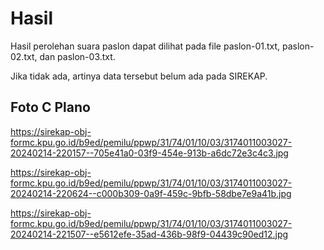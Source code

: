 # Hasil

Hasil perolehan suara paslon dapat dilihat pada file paslon-01.txt, paslon-02.txt, dan paslon-03.txt.

Jika tidak ada, artinya data tersebut belum ada pada SIREKAP.

## Foto C Plano

https://sirekap-obj-formc.kpu.go.id/b9ed/pemilu/ppwp/31/74/01/10/03/3174011003027-20240214-220157--705e41a0-03f9-454e-913b-a6dc72e3c4c3.jpg

https://sirekap-obj-formc.kpu.go.id/b9ed/pemilu/ppwp/31/74/01/10/03/3174011003027-20240214-220624--c000b309-0a9f-459c-9bfb-58dbe7e9a41b.jpg

https://sirekap-obj-formc.kpu.go.id/b9ed/pemilu/ppwp/31/74/01/10/03/3174011003027-20240214-221507--e5612efe-35ad-436b-98f9-04439c90ed12.jpg
